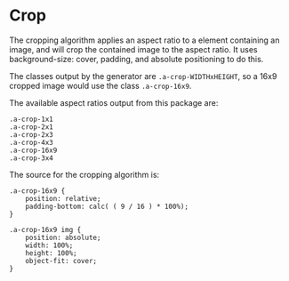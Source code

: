 # Crop

The cropping algorithm applies an aspect ratio to a element containing an image, and will crop the contained image to the aspect ratio. It uses background-size: cover, padding, and absolute positioning to do this. 

The classes output by the generator are `.a-crop-WIDTHxHEIGHT`, so a 16x9 cropped image would use the class `.a-crop-16x9`.

The available aspect ratios output from this package are:

```
.a-crop-1x1
.a-crop-2x1
.a-crop-2x3
.a-crop-4x3
.a-crop-16x9
.a-crop-3x4
```

The source for the cropping algorithm is:
```
.a-crop-16x9 {
	position: relative;
	padding-bottom: calc( ( 9 / 16 ) * 100%); 
}

.a-crop-16x9 img {
	position: absolute;
	width: 100%;
	height: 100%;
	object-fit: cover; 
}
```
